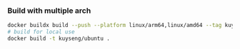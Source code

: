 ### Build with multiple arch
```bash
docker buildx build --push --platform linux/arm64,linux/amd64 --tag kuyseng/ubuntu:18.04 .
# build for local use
docker build -t kuyseng/ubuntu .
```
